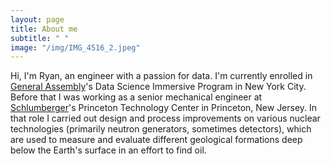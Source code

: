 ```yaml
---
layout: page
title: About me
subtitle: " "
image: "/img/IMG_4516_2.jpeg"
---
```


Hi, I'm Ryan, an engineer with a passion for data.  I'm currently enrolled in [General Assembly](https://generalassemb.ly/)'s Data Science Immersive Program in New York City.  Before that I was working as a senior mechanical engineer at [Schlumberger](http://www.slb.com/)'s Princeton Technology Center in Princeton, New Jersey.  In that role I carried out design and process improvements on various nuclear technologies (primarily neutron generators, sometimes detectors), which are used to measure and evaluate different geological formations deep below the Earth's surface in an effort to find oil.  